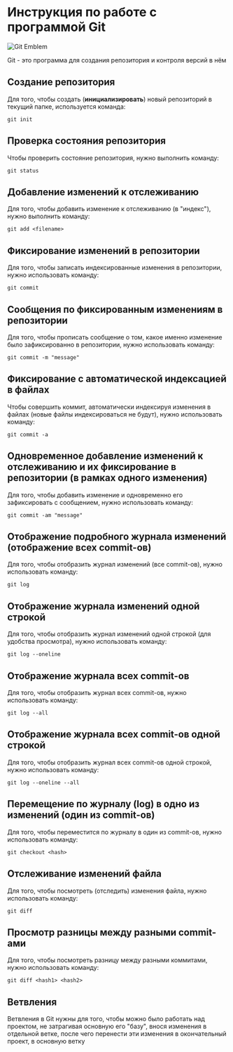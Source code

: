 # Инструкция по работе с программой Git

![Git Emblem](GitRes.jpg)

Git - это программа для создания репозитория и контроля версий в нём

## Создание репозитория

Для того, чтобы создать (**инициализировать**) новый репозиторий в текущий папке, используется команда:

    git init

## Проверка состояния репозитория

Чтобы проверить состояние репозитория, нужно выполнить команду:

    git status

## Добавление изменений к отслеживанию

Для того, чтобы добавить изменение к отслеживанию (в "индекс"), нужно выполнить команду:

    git add <filename>

## Фиксирование изменений в репозитории

Для того, чтобы записать индексированные изменения в репозитории, нужно использовать команду:

    git commit

## Сообщения по фиксированным изменениям в репозитории

Для того, чтобы прописать сообщение о том, какое именно изменение было зафиксированно в репозитории, нужно использовать команду:

    git commit -m "message"

## Фиксирование с автоматической индексацией в файлах

Чтобы совершить коммит, автоматически индексируя изменения в файлах (новые файлы индексироваться не будут), нужно использовать команду:

    git commit -a

## Одновременное добавление изменений к отслеживанию и их фиксирование в репозитории (в рамках одного изменения)

Для того, чтобы добавить изменение и одновременно его зафиксировать c сообщением, нужно использовать команду:

    git commit -am "message"

## Отображение подробного журнала изменений (отображение всех commit-ов)

Для того, чтобы отобразить журнал изменений (все commit-ов), нужно использовать команду:

    git log

## Отображение журнала изменений одной строкой

Для того, чтобы отобразить журнал изменений одной строкой (для удобства просмотра), нужно использовать команду:

    git log --oneline

## Отображение журнала всех commit-ов

Для того, чтобы отобразить журнал всех commit-ов, нужно использовать команду:

    git log --all

## Отображение журнала всех commit-ов одной строкой

Для того, чтобы отобразить журнал всех commit-ов одной строкой, нужно использовать команду:

    git log --oneline --all

## Перемещение по журналу (log) в одно из изменений (один из commit-ов)

Для того, чтобы переместится по журналу в один из commit-ов, нужно использовать команду:

    git checkout <hash>

## Отслеживание изменений файла

Для того, чтобы посмотреть (отследить) изменения файла, нужно использовать команду:

    git diff

## Просмотр разницы между разными commit-ами

Для того, чтобы посмотреть разницу между разными коммитами, нужно использовать команду:

    git diff <hash1> <hash2>

## Ветвления

Ветвления в Git нужны для того, чтобы можно было работать над проектом, не затрагивая основную его "базу", внося изменения в отдельной ветке, после чего перенести эти изменения в окончательный проект, в основную ветку

